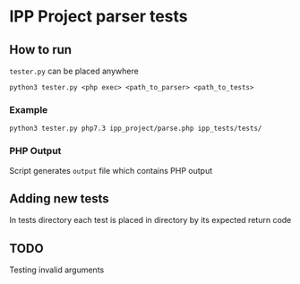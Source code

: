 # IPP Project parser tests


## How to run
`tester.py` can be placed anywhere

`python3 tester.py <php exec> <path_to_parser> <path_to_tests>`
### Example
`python3 tester.py php7.3 ipp_project/parse.php ipp_tests/tests/`

### PHP Output
Script generates `output` file which contains PHP output

## Adding new tests
In tests directory each test is placed in directory by its expected return code

## TODO
Testing invalid arguments
